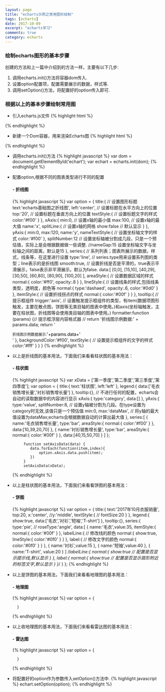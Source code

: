 ```yaml
---
layout: page
title: "echarts示例之常用图形绘制"
tags: [echarts]
date: 2017-10-09
excerpt: "echarts学习"
comments: true
category: echarts
---
```

### 绘制echarts图形的基本步骤
  创建的方法和上一篇中介绍到的方法一样，主要有以下几步:
  1. 调用echarts.init()方法将容器dom传入.
  2. 设置option配置项，配置需要展示的数据，样式等.
  3. 调用setOption()方法，将配置好的option传入即可.

### 根据以上的基本步骤绘制常用图

- 引入echarts.js文件
{% highlight html %}
<script src="https://cdnjs.cloudflare.com/ajax/libs/echarts/3.7.1/echarts.common.min.js"></script>
{% endhighlight %}

- 新建一个Dom容器，用来渲染Echarts图
{% highlight html %}
<div id='echart'></div>
{% endhighlight %}

- 调用echarts.init()方法
    {% highlight javascript %}
    var dom = document.getElementById('echart');
    var echart = echarts.init(dom);
    {% endhighlight %}

- 配置option,根据不同的图表类型进行不同的配置
  #### - 折线图
    {% highlight javascript %}
        var option = {
            title:{  // 设置图形标题
                text:'echarts基础图之折线图',
                left:'center', // 设置标题在水平方向上的位置
                top:'20', // 设置标题在垂直方向上的位置
                textStyle:{  // 设置标题文字的样式
                    color:'#f00'
                }
            },
            xAxis:{
                min:0, // 设置x轴的最小值
                max:100, // 设置x轴的最大值
                name:'x',
                splitLine:{ // 设置x轴的网格
                    show:false // 默认显示
                }
            },
            yAxis:{
                min:0,
                max:120,
                name:'y',
                nameTextStyle:{ // 设置坐标轴文字的样式
                    color:'#f00'
                },
                splitNumber:12  // 设置坐标轴被分割成几段，只是一个预估值，实际上是会根据数据做一些调整.
                //nameGap:15 设置坐标轴文字与坐标轴之间的距离，默认是15
            },
            series:{  // 系列列表；图表所展示的数据，样式，线条等，在这里进行设置
                type:'line', // series.type用来设置系列图的类型；line表示的是折线图
                smooth:true, // 设置折线是否是平滑的，true表示平滑展示，false表示非平滑展示。默认为false.
                data:[
                       [0,0],
                       [15,10],
                       [40,29],
                       [30,50],
                       [60,80],
                       [80,90],
                       [100,20]
                     ],
                areaStyle:{  // 设置数据区域的样式
                      normal:{
                          color:'#ff0',
                          opacity:.8
                      }
                  },
                  lineStyle:{ // 设置线条的样式,包括线条类型，透明度，颜色等
                      normal:{
                          type:'dashaed',
                          opacity:.6,
                          color:'#0d0'
                      }
                  },
                  itemStyle:{ // 设置折线拐点的样式
                      normal:{
                          color:'#00f'
                      }
                  }
            },
            tooltip:{ // 提示框组件
                trigger:'axis',  // 设置触发提示框组件的类型，有item(数据项图形触发，主要在散点图，饼图等无类目轴的图表中使用。)和axis(坐标轴触发，主要在柱状图，折线图等会使用类目轴的图表中使用。)
                formatter:function (params) {// 提示框浮层内容格式器
                    // return '折线图示例数据:' + params.data;
                    return '<div id="toolName" style="font-size:12px;"><span>折线图示例数据展示:</span><span style="font-size:14px;color:#000;">'+params.data+'</span></div>'
                },
                backgroundColor:'#f00',
                textStyle:{ // 设置提示框组件的文字的样式
                    color:'#fff'
                }
            }
        }
    {% endhighlight %}

- 以上是折线图的基本用法，下面我们来看看柱状图的基本用法：
  #### - 柱状图
    {% highlight javascript %}
       var xData = ['第一季度','第二季度','第三季度','第四季度'];
           var option = {
               title:{
                   text:'柱状图',
                   left:'left'
               },
               legend:{
                   data:['毛衣销售增长量','衬衫销售增长量']
               },
               tooltip:{}, // 不进行任何的配置，echarts会自动的读取数据中的内容进行显示
               xAxis:{
                   type:'category',
                   data:[]
               },
               yAxis:{
                   type:'value',
                   splitNumber:8,  // 设置y轴被分割为几段。在type设置为category时无效,该值只是一个预估值
                   min:0,
                   max:'dataMax', // 将y轴的最大值设置为dataMax;echarts会根据数据自动的计算出最大值
               },
               series:[
                   {
                       name:'毛衣销售增长量',
                       type:'bar',
                       areaStyle:{
                           normal:{
                               color:'#f00'
                           }
                       },
                       data:[10,39,20,70]
                   },
                   {
                       name:'衬衫销售增长量',
                       type:'bar',
                       areaStyle:{
                           normal:{
                               color:'#00f'
                           }
                       },
                       data:[40,15,50,70]
                   }
               ]
           };
       
           function setAxisData(data) {
              data.forEach(function(item,index){
                  option.xAxis.data.push(item);
              })
           }
           setAxisData(xData);
    {% endhighlight %}

- 以上是柱状图的基本用法，下面我们来看看饼图的基本用法：
  #### - 饼图
    {% highlight javascript %}
         var option = {
            title:{
                text:'2017年10月衣服销量',
                top:20,
                x:'center',
                //y:'middle',
                textStyle:{
                    // fontSize:20
                }
            },
            legend:{
                show:true,
                data:['毛衣','衬衫','短袖','T-shirt']
            },
            tooltip:{},
            series:{
                type:'pie',
                // roseType:'angle',
                data:[
                    {
                        name:'毛衣',value:35,
                        itemStyle:{
                            normal:{
                                color:'#00f'
                            }
                        },
                        labelLine:{   // 修改线的颜色
                            normal:{
                                show:true,
                                lineStyle:{
                                    color:'#0f0'
                                }
                            }
                        },
                        label:{   // 修改文字的颜色
                            normal:{
                                color:'#0f0'
                            }
                        }
                    },
                    {
                        name:'衬衫',value:15
                    },
                    {
                        name:'短袖',value:40
                    },
                    {
                        name:'T-shirt',
                        value:20
                    }
                    ]
                /*labelLine:{
                    normal:{
                        show:true  // 配置是否显示提示线,默认显示
                    }
                },
                label:{
                    normal:{
                        show:true // 配置是否显示扇形附近的标签文字,默认显示
                    }
                }*/
            }
         };
    {% endhighlight %}
    
- 以上是饼图的基本用法，下面我们来看看地理图的基本用法：    
  #### - 地理图
    {% highlight javascript %}
        var option = {
            
        }
    {% endhighlight %}

- 以上收地理图的基本用法，下面我们来看看雷达图的基本用法：
  #### - 雷达图
    {% highlight javascript %}
        var option = {
            
        }
    {% endhighlight %}
    
- 将配置好的option作为参数传入setOption()方法中.
{% highlight javascript %}
echart.setOption(option);
{% endhighlight %}
